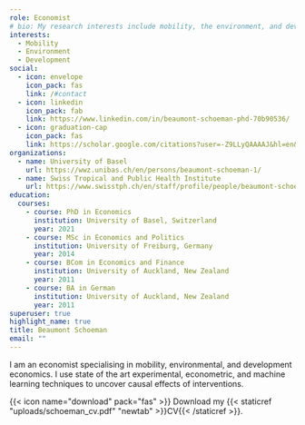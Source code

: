 ```yaml
---
role: Economist
# bio: My research interests include mobility, the environment, and development.
interests:
  - Mobility
  - Environment
  - Development
social:
  - icon: envelope
    icon_pack: fas
    link: /#contact
  - icon: linkedin
    icon_pack: fab
    link: https://www.linkedin.com/in/beaumont-schoeman-phd-70b90536/
  - icon: graduation-cap
    icon_pack: fas
    link: https://scholar.google.com/citations?user=-Z9LLyQAAAAJ&hl=en&oi=ao
organizations:
  - name: University of Basel
    url: https://wwz.unibas.ch/en/persons/beaumont-schoeman-1/
  - name: Swiss Tropical and Public Health Institute
    url: https://www.swisstph.ch/en/staff/profile/people/beaumont-schoeman
education:
  courses:
    - course: PhD in Economics
      institution: University of Basel, Switzerland
      year: 2021
    - course: MSc in Economics and Politics
      institution: University of Freiburg, Germany
      year: 2014
    - course: BCom in Economics and Finance
      institution: University of Auckland, New Zealand
      year: 2011
    - course: BA in German
      institution: University of Auckland, New Zealand
      year: 2011
superuser: true
highlight_name: true
title: Beaumont Schoeman
email: ""
---
```

I am an economist specialising in mobility, environmental, and development economics. I use state of the art experimental, econometric, and machine learning techniques to uncover causal effects of interventions.

{{< icon name="download" pack="fas" >}} Download my {{< staticref "uploads/schoeman_cv.pdf" "newtab" >}}CV{{< /staticref >}}.
